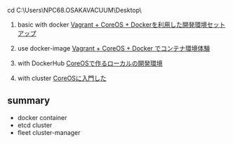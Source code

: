  cd C:\Users\NPC68.OSAKAVACUUM\Desktop\


1. basic with docker
[Vagrant + CoreOS + Dockerを利用した開発環境セットアップ](https://gist.github.com/yasushiyy/9923d68e4811d458fbe0)

2. use docker-image
[Vagrant + CoreOS + Docker でコンテナ環境体験](http://qiita.com/gom/items/0bfc1925a7fddfcdfdaf)


3. with DockerHub
[CoreOSで作るローカルの開発環境](http://kray.jp/blog/core-os/)

4. with cluster
[CoreOSに入門した](http://deeeet.com/writing/2014/11/17/coreos/)


## summary

* docker container
* etcd  cluster
* fleet cluster-manager


